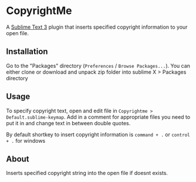 # CopyrightMe
A [Sublime Text 3](http://www.sublimetext.com/) plugin that inserts specified copyright information to your open file.

## Installation
Go to the "Packages" directory (`Preferences` / `Browse Packages...`). You can either clone or download and unpack zip folder into sublime X > Packages directory

## Usage
To specify copyright text, open and edit file in ``Copyrightme > Default.sublime-keymap``. Add in a comment for appropriate files you need to put it in and change text in between double quotes.

By default shortkey to insert copyright information is ``command + .`` or ``control + .`` for windows

## About
Inserts specified copyright string into the open file if doesnt exists.
